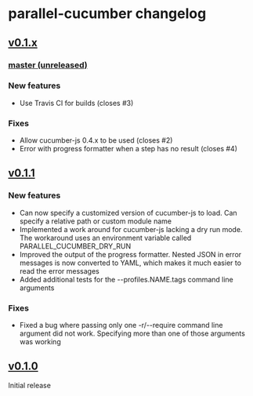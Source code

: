 # parallel-cucumber changelog

## [v0.1.x](https://github.com/cucumber/cucumber-js/compare/v0.1.0...master)

### [master (unreleased)](https://github.com/cucumber/cucumber-js/compare/v0.1.1...master)

### New features
* Use Travis CI for builds (closes #3)

### Fixes
* Allow cucumber-js 0.4.x to be used (closes #2)
* Error with progress formatter when a step has no result (closes #4)

## [v0.1.1](https://github.com/simondean/parallel-cucumber-js/compare/v0.1.0...v0.1.1)

### New features
* Can now specify a customized version of cucumber-js to load.  Can specify a relative path or custom module name
* Implemented a work around for cucumber-js lacking a dry run mode.  The workaround uses an environment variable called PARALLEL_CUCUMBER_DRY_RUN
* Improved the output of the progress formatter.  Nested JSON in error messages is now converted to YAML, which makes it much easier to read the error messages
* Added additional tests for the --profiles.NAME.tags command line arguments

### Fixes
* Fixed a bug where passing only one -r/--require command line argument did not work.  Specifying more than one of those arguments was working

## [v0.1.0](https://github.com/simondean/parallel-cucumber-js/tree/v0.1.0)

Initial release